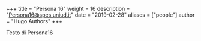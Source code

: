 +++
title = "Persona 16"
weight = 16
description = "Persona16@spes.uniud.it"
date = "2019-02-28"
aliases = ["people"]
author = "Hugo Authors"
+++


Testo di Persona16


